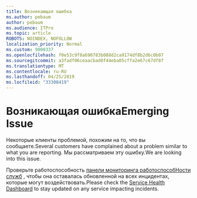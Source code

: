 ```yaml
---
title: Возникающая ошибка
ms.author: pebaum
author: pebaum
ms.audience: ITPro
ms.topic: article
ROBOTS: NOINDEX, NOFOLLOW
localization_priority: Normal
ms.custom: 9000337
ms.openlocfilehash: f0e53c9f8a690783b088d2ca9174df8b2d6c0b07
ms.sourcegitcommit: a3fadf06ceaacbad0f44eba05cffa2e67c67df8f
ms.translationtype: MT
ms.contentlocale: ru-RU
ms.lasthandoff: 04/25/2019
ms.locfileid: "33308419"
---
```

# <a name="emerging-issue"></a><span data-ttu-id="498b0-102">Возникающая ошибка</span><span class="sxs-lookup"><span data-stu-id="498b0-102">Emerging Issue</span></span>

<span data-ttu-id="498b0-103">Некоторые клиенты проблемой, похожим на то, что вы сообщаете.</span><span class="sxs-lookup"><span data-stu-id="498b0-103">Several customers have complained about a problem similar to what you are reporting.</span></span> <span data-ttu-id="498b0-104">Мы рассматриваем эту ошибку.</span><span class="sxs-lookup"><span data-stu-id="498b0-104">We are looking into this issue.</span></span>

<span data-ttu-id="498b0-105">Проверьте работоспособность [панели мониторинга работоспособНости служб](https://admin.microsoft.com/adminportal/home#/servicehealth) , чтобы она оставалась обновленной на всех инцидентах, которые могут воздействовать.</span><span class="sxs-lookup"><span data-stu-id="498b0-105">Please check the [Service Health Dashboard](https://admin.microsoft.com/adminportal/home#/servicehealth) to stay updated on any service impacting incidents.</span></span>